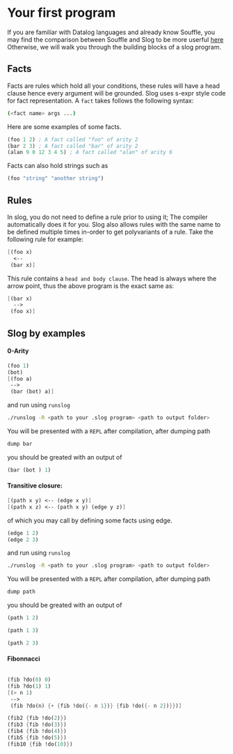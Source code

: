 # Your first program

If you are familiar with Datalog languages and already know Souffle, you may find the comparison between Souffle and Slog to be more userful [here](compare.md)
Otherwise, we will walk you through the building blocks of a slog program. 

## Facts
Facts are rules which hold all your conditions, these rules will have a head clause hence every argument will be grounded. Slog uses s-expr style code for fact representation. 
A `fact` takes follows the following syntax:

```bash
(<fact name> args ...)
```
Here are some examples of some facts. 
```scheme
(foo 1 2) ; A fact called "foo" of arity 2
(bar 2 3) ; A fact called "bar" of arity 2
(alan 9 0 12 3 4 5) ; A fact called "alan" of arity 6
```
Facts can also hold strings such as 
```scheme
(foo "string" "another string")
```
## Rules
In slog, you do not need to define a rule prior to using it; The compiler automatically does it for you. Slog also allows rules with the same name to be defined multiple times in-order to get polyvariants of a rule. 
Take the following rule for example:
```scheme
[(foo x) 
  <-- 
 (bar x)]
```
This rule contains a `head and body clause`. The head is always where the arrow point, thus the above program is the exact same as:
```scheme
[(bar x) 
  -->
 (foo x)]
  ```

## Slog by examples
<!-- Needs more fluff -->
#### 0-Arity
```scheme
(foo 1)
(bot)
[(foo a)
 -->
 (bar (bot) a)]
```
and run using `runslog`
```bash
./runslog -R <path to your .slog program> <path to output folder>
```
You will be presented with a `REPL` after compilation, after dumping path
```bash
dump bar
```
you should be greated with an output of 
```scheme
(bar (bot ) 1)
```

#### Transitive closure:
```scheme
[(path x y) <-- (edge x y)]
[(path x z) <-- (path x y) (edge y z)]
```

of which you may call by defining some facts using edge.

```scheme
(edge 1 2)
(edge 2 3)
```

and run using `runslog`
```bash
./runslog -R <path to your .slog program> <path to output folder>
```

You will be presented with a `REPL` after compilation, after dumping path
```bash
dump path
```
you should be greated with an output of 
```scheme
(path 1 2)

(path 1 3)

(path 2 3)
```
#### Fibonnacci
```scheme

(fib ?do(0) 0)
(fib ?do(1) 1)
[(> n 1)
 -->
 (fib ?do(n) {+ {fib !do({- n 1})} {fib !do({- n 2})}})]

(fib2 {fib !do(2)})
(fib3 {fib !do(3)})
(fib4 {fib !do(4)})
(fib5 {fib !do(5)})
(fib10 {fib !do(10)})
```